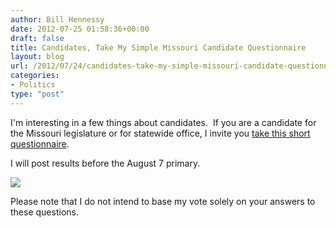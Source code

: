 ```yaml
---
author: Bill Hennessy
date: 2012-07-25 01:58:36+00:00
draft: false
title: Candidates, Take My Simple Missouri Candidate Questionnaire
layout: blog
url: /2012/07/24/candidates-take-my-simple-missouri-candidate-questionnaire/
categories:
- Politics
type: "post"
---
```


I'm interesting in a few things about candidates.  If you are a candidate for the Missouri legislature or for statewide office, I invite you [take this short questionnaire](https://docs.google.com/spreadsheet/viewform?formkey=dGNVSWtGazNOTmJUcHlncFBoMkZqLVE6MQ#gid=0).

I will post results before the August 7 primary.

[![](https://ludicrite.files.wordpress.com/2012/07/bill-hennessys-missouri-state-office-candidate-questionnaire.png?w=284)
](https://docs.google.com/spreadsheet/viewform?formkey=dGNVSWtGazNOTmJUcHlncFBoMkZqLVE6MQ#gid=0)

Please note that I do not intend to base my vote solely on your answers to these questions.


